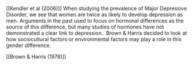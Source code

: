 [[Kendler et al (2006)]]
When studying the prevalence of Major Depressive Disorder, we see that women are twice as likely to develop depression as men. Arguments in the past used to focus on hormonal differences as the source of this difference, but many studies of hormones have not demonstrated a clear link to depression.  Brown & Harris decided to look at how sociocultural factors or environmental factors may play a role in this gender difference.

[[Brown & Harris (1978)]]
